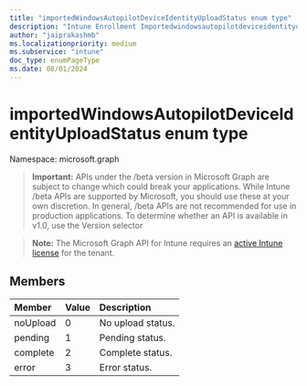 ```yaml
---
title: "importedWindowsAutopilotDeviceIdentityUploadStatus enum type"
description: "Intune Enrollment Importedwindowsautopilotdeviceidentityuploadstatus Resources ."
author: "jaiprakashmb"
ms.localizationpriority: medium
ms.subservice: "intune"
doc_type: enumPageType
ms.date: 08/01/2024
---
```


# importedWindowsAutopilotDeviceIdentityUploadStatus enum type

Namespace: microsoft.graph

> **Important:** APIs under the /beta version in Microsoft Graph are subject to change which could break your applications. While Intune /beta APIs are supported by Microsoft, you should use these at your own discretion. In general, /beta APIs are not recommended for use in production applications. To determine whether an API is available in v1.0, use the Version selector

> **Note:** The Microsoft Graph API for Intune requires an [active Intune license](https://go.microsoft.com/fwlink/?linkid=839381) for the tenant.



## Members
|Member|Value|Description|
|:---|:---|:---|
|noUpload|0|No upload status.|
|pending|1|Pending status.|
|complete|2|Complete status.|
|error|3|Error status.|